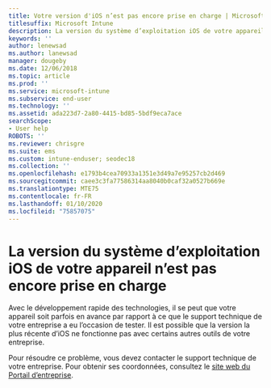 ```yaml
---
title: Votre version d'iOS n’est pas encore prise en charge | Microsoft Docs
titlesuffix: Microsoft Intune
description: La version du système d’exploitation iOS de votre appareil n’est pas encore prise en charge.
keywords: ''
author: lenewsad
ms.author: lanewsad
manager: dougeby
ms.date: 12/06/2018
ms.topic: article
ms.prod: ''
ms.service: microsoft-intune
ms.subservice: end-user
ms.technology: ''
ms.assetid: ada223d7-2a80-4415-bd85-5bdf9eca7ace
searchScope:
- User help
ROBOTS: ''
ms.reviewer: chrisgre
ms.suite: ems
ms.custom: intune-enduser; seodec18
ms.collection: ''
ms.openlocfilehash: e1793b4cea70933a1351e3d49a7e95257cb2d469
ms.sourcegitcommit: caee3c3fa77586314aa8040b0caf32a0527b669e
ms.translationtype: MTE75
ms.contentlocale: fr-FR
ms.lasthandoff: 01/10/2020
ms.locfileid: "75857075"
---
```

# <a name="your-ios-devices-operating-system-version-isnt-yet-supported"></a>La version du système d’exploitation iOS de votre appareil n’est pas encore prise en charge

Avec le développement rapide des technologies, il se peut que votre appareil soit parfois en avance par rapport à ce que le support technique de votre entreprise a eu l’occasion de tester. Il est possible que la version la plus récente d’iOS ne fonctionne pas avec certains autres outils de votre entreprise.

Pour résoudre ce problème, vous devez contacter le support technique de votre entreprise. Pour obtenir ses coordonnées, consultez le [site web du Portail d’entreprise](https://go.microsoft.com/fwlink/?linkid=2010980).
